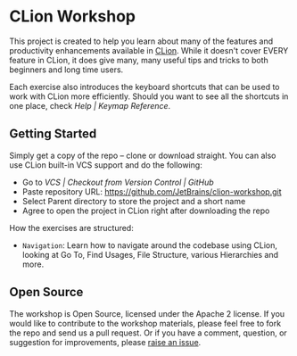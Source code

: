 # CLion Workshop

This project is created to help you learn about many of the features and productivity enhancements available in [CLion](https://jetbrains.com/clion). While it doesn't cover EVERY feature in CLion, it does give many, many useful tips and tricks to both beginners and long time users.

Each exercise also introduces the keyboard shortcuts that can be used to work with CLion more efficiently. Should you want to see all the shortcuts in one place, check _Help | Keymap Reference_.

## Getting Started

Simply get a copy of the repo – clone or download straight. You can also use CLion built-in VCS support and do the following:
* Go to _VCS | Checkout from Version Control | GitHub_
* Paste repository URL: https://github.com/JetBrains/clion-workshop.git
* Select Parent directory to store the project and a short name
* Agree to open the project in CLion right after downloading the repo

How the exercises are structured:

* `Navigation`: Learn how to navigate around the codebase using CLion, looking at Go To, Find Usages, File Structure, various Hierarchies and more.

## Open Source

The workshop is Open Source, licensed under the Apache 2 license. If you would like to contribute to the workshop materials, please feel free to fork the repo and send us a pull request. Or if you have a comment, question, or suggestion for improvements, please [raise an issue](https://github.com/JetBrains/clion-workshop/issues).